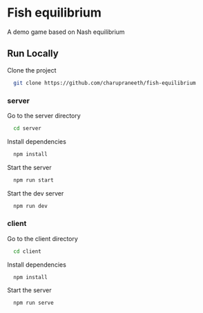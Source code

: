 
# Fish equilibrium

A demo game based on Nash equilibrium


## Run Locally

Clone the project

```bash
  git clone https://github.com/charupraneeth/fish-equilibrium
```

### server

Go to the server directory

```bash
  cd server
```

Install dependencies

```bash
  npm install
```

Start the server

```bash
  npm run start
```

Start the dev server

```bash
  npm run dev
```

### client

Go to the client directory

```bash
  cd client
```

Install dependencies

```bash
  npm install
```

Start the server

```bash
  npm run serve
```
